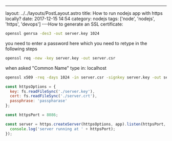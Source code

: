 ---
layout: ../../layouts/PostLayout.astro
title: How to run nodejs app with https locally?
date: 2017-12-15 14:54
category: nodejs
tags: ['node', 'nodejs', 'https', 'devops']
---How to generate an SSL certificate:

```bash
openssl genrsa -des3 -out server.key 1024
```

you need to enter a password here which you need to retype in the following steps

```bash
openssl req -new -key server.key -out server.csr
```

when asked "Common Name" type in: localhost

```bash
openssl x509 -req -days 1024 -in server.csr -signkey server.key -out server.crt
```


```javascript
const httpsOptions = {
  key: fs.readFileSync('./server.key'),
  cert: fs.readFileSync('./server.crt'),
  passphrase: 'passpharase'
};

const httpsPort = 8086;

const server = https.createServer(httpsOptions, app).listen(httpsPort, () => {
  console.log('server running at ' + httpsPort);
});
```
